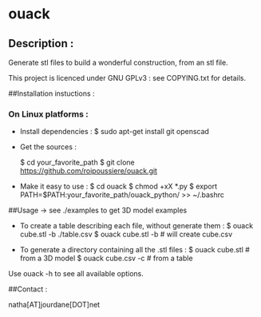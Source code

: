 ouack
=====

## Description :
Generate stl files to build a wonderful construction, from an stl file.

This project is licenced under GNU GPLv3 : see COPYING.txt for details.

##Installation instuctions :

### On Linux platforms :
- Install dependencies :
    $ sudo apt-get install git openscad

- Get the sources :

    $ cd your_favorite_path
    $ git clone https://github.com/roipoussiere/ouack.git

- Make it easy to use :
    $ cd ouack
    $ chmod +xX *.py
    $ export PATH=$PATH:your_favorite_path/ouack_python/ >> ~/.bashrc

##Usage
-> see ./examples to get 3D model examples

- To create a table describing each file, without generate them :
    $ ouack cube.stl -b ./table.csv
    $ ouack cube.stl -b # will create cube.csv

- To generate a directory containing all the .stl files :
    $ ouack cube.stl # from a 3D model
    $ ouack cube.csv -c # from a table

Use ouack -h to see all available options.

##Contact :

natha[AT]jourdane[DOT]net
